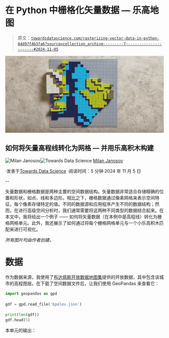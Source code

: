 # 在 Python 中栅格化矢量数据 — 乐高地图

> 原文：[`towardsdatascience.com/rasterizing-vector-data-in-python-84d97f4b3fa6?source=collection_archive---------7-----------------------#2024-11-05`](https://towardsdatascience.com/rasterizing-vector-data-in-python-84d97f4b3fa6?source=collection_archive---------7-----------------------#2024-11-05)

![](img/b570468c9df0492f48e504cf12cc5071.png)

## 如何将矢量高程线转化为网格 — 并用乐高积木构建

[](https://medium.com/@janosovm?source=post_page---byline--84d97f4b3fa6--------------------------------)![Milan Janosov](https://medium.com/@janosovm?source=post_page---byline--84d97f4b3fa6--------------------------------)[](https://towardsdatascience.com/?source=post_page---byline--84d97f4b3fa6--------------------------------)![Towards Data Science](https://towardsdatascience.com/?source=post_page---byline--84d97f4b3fa6--------------------------------) [Milan Janosov](https://medium.com/@janosovm?source=post_page---byline--84d97f4b3fa6--------------------------------)

·发表于[Towards Data Science](https://towardsdatascience.com/?source=post_page---byline--84d97f4b3fa6--------------------------------) ·阅读时间：5 分钟·2024 年 11 月 5 日

--

矢量数据和栅格数据是两种主要的空间数据结构。矢量数据非常适合存储精确的位置和形状，如点、线和多边形。相比之下，栅格数据通过像素网格来表示空间特征，每个像素存储特定的值。不同的数据源和应用程序产生不同的数据结构；然而，在进行高级空间分析时，我们通常需要将这两种不同类型的数据结合起来。在本文中，我将给出一个例子 —— 如何将矢量数据（在本例中是高程线）转化为栅格网格单元。此外，我还展示了如何通过将每个栅格网格单元与一个小乐高积木匹配来进行可视化。

*所有图片均由作者创建。*

# 数据

作为数据来源，我使用了[布达佩斯开放数据地图集](https://atlo.team/boda/)提供的开放数据，其中包含该城市的高程图层。在下载了空间数据文件后，让我们使用 GeoPandas 来查看它：

```py
import geopandas as gpd

gdf = gpd.read_file('bpelev.json')

print(len(gdf))
gdf.head(5)
```

本单元的输出：
